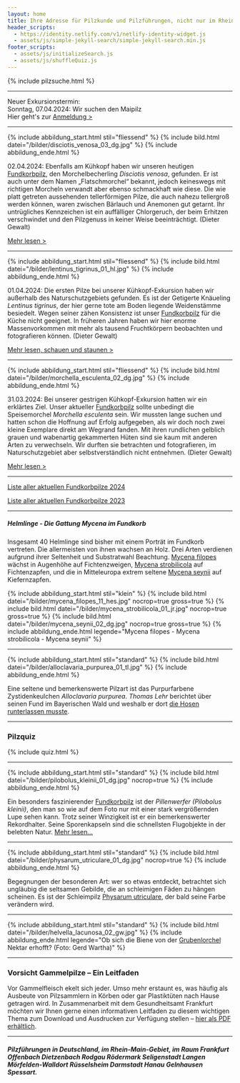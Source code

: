 ```yaml
---
layout: home
title: Ihre Adresse für Pilzkunde und Pilzführungen, nicht nur im Rhein-Main-Gebiet
header_scripts:
  - https://identity.netlify.com/v1/netlify-identity-widget.js
  - assets/js/simple-jekyll-search/simple-jekyll-search.min.js
footer_scripts:
  - assets/js/initializeSearch.js
  - assets/js/shuffleQuiz.js
---
```

{% include pilzsuche.html %}

- - -

Neuer Exkursionstermin:\
Sonntag, 07.04.2024: Wir suchen den Maipilz\
Hier geht's zur [Anmeldung >](/termine)

- - -

{% include abbildung_start.html stil="fliessend" %}
{% include bild.html datei="/bilder/disciotis_venosa_03_dg.jpg" %}
{% include abbildung_ende.html %}

02.04.2024: Ebenfalls am Kühkopf haben wir unseren heutigen [Fundkorbpilz](AA "Glossar-"), den Morchelbecherling *Disciotis venosa*, gefunden. Er ist auch unter dem Namen „Flatschmorchel“ bekannt, jedoch keineswegs mit richtigen Morcheln verwandt aber ebenso schmackhaft wie diese. Die wie platt getreten aussehenden tellerförmigen Pilze, die auch nahezu tellergroß werden können, waren zwischen Bärlauch und Anemonen gut getarnt. Ihr untrügliches Kennzeichen ist ein auffälliger Chlorgeruch, der beim Erhitzen verschwindet und den Pilzgenuss in keiner Weise beeinträchtigt. (Dieter Gewalt) 

[Mehr lesen >](<[Fundkorbpilz](AA "Glossar-")>)

<div style="clear:  both"></div>

- - -

{% include abbildung_start.html stil="fliessend" %}
{% include bild.html datei="/bilder/lentinus_tigrinus_01_hl.jpg" %}
{% include abbildung_ende.html %}

01.04.2024: Die ersten Pilze bei unserer Kühkopf-Exkursion haben wir außerhalb des Naturschutzgebiets gefunden. Es ist der Getigerte Knäueling *Lentinus tigrinus*, der hier gerne tote am Boden liegende Weidenstämme besiedelt. Wegen seiner zähen Konsistenz ist unser [Fundkorbpilz](AA "Glossar-") für die Küche nicht geeignet. In früheren Jahren haben wir hier enorme Massenvorkommen mit mehr als tausend Fruchtkörpern beobachten und fotografieren können. (Dieter Gewalt)

[Mehr lesen, schauen und staunen >](/pilze/lentinus-tigrinus-getigerter-knäueling)

<div style="clear:  both"></div>

- - -

{% include abbildung_start.html stil="fliessend" %}
{% include bild.html datei="/bilder/morchella_esculenta_02_dg.jpg" %}
{% include abbildung_ende.html %}

31.03.2024: Bei unserer gestrigen Kühkopf-Exkursion hatten wir ein erklärtes Ziel. Unser aktueller [Fundkorbpilz](AA "Glossar-") sollte unbedingt die Speisemorchel *Morchella esculenta* sein. Wir mussten lange suchen und hatten schon die Hoffnung auf Erfolg aufgegeben, als wir doch noch zwei kleine Exemplare direkt am Wegrand fanden. Mit ihren rundlichen gelblich grauen und wabenartig gekammerten Hüten sind sie kaum mit anderen Arten zu verwechseln. Wir durften sie betrachten und fotografieren, im Naturschutzgebiet aber selbstverständlich nicht entnehmen. (Dieter Gewalt)

[Mehr lesen >](/pilze/morchella-esculenta-speisemorchel)

<div style="clear:  both"></div>

- - -

[Liste aller aktuellen Fundkorbpilze 2024](/artikel/liste-aller-aktuellen-fundkorbpilze-2024.html)

[Liste aller aktuellen Fundkorbpilze 2023](/artikel/liste-aller-aktuellen-fundkorbpilze-2023.html)

- - -

##### Helmlinge - Die Gattung *Mycena* im Fundkorb

Insgesamt 40 Helmlinge sind bisher mit einem Porträt im Fundkorb vertreten. Die allermeisten von ihnen wachsen an Holz. Drei Arten verdienen aufgrund ihrer Seltenheit und Substratwahl Beachtung. [Mycena filopes](/pilze/mycena-filopes-zerbrechlicher-fadenhelmling) wächst in Augenhöhe auf Fichtenzweigen, [Mycena strobilicola](/pilze/mycena-strobilicola-fichtenzapfenhelmling) auf Fichtenzapfen, und die in Mitteleuropa extrem seltene [Mycena seynii](/pilze/mycena-seynii-mediterraner-kiefernzapfenhelmling) auf Kiefernzapfen.

{% include abbildung_start.html stil="klein" %}
{% include bild.html datei="/bilder/mycena_filopes_11_hes.jpg" nocrop=true gross=true %}
{% include bild.html datei="/bilder/mycena_strobilicola_01_jr.jpg" nocrop=true gross=true %}
{% include bild.html datei="/bilder/mycena_seynii_02_dg.jpg" nocrop=true gross=true %}
{% include abbildung_ende.html legende="Mycena filopes - Mycena strobilicola - Mycena seynii" %}

- - -

{% include abbildung_start.html stil="standard" %}
{% include bild.html datei="/bilder/alloclavaria_purpurea_01_tl.jpg" %}
{% include abbildung_ende.html %}

Eine seltene und bemerkenswerte Pilzart ist das Purpurfarbene Zystidenkeulchen *Alloclavaria purpurea*. *Thomas Lehr* berichtet über seinen Fund im Bayerischen Wald und weshalb er dort [die Hosen runterlassen musste](/pilze/alloclavaria-purpurea-purpurfarbenes-zystidenkeulchen).

- - -

### Pilzquiz

{% include quiz.html %}

- - -

{% include abbildung_start.html stil="standard" %}
{% include bild.html datei="/bilder/pilobolus_kleinii_01_dg.jpg" nocrop=true %}
{% include abbildung_ende.html %}

Ein besonders faszinierender [Fundkorbpilz](AA "Glossar-") ist der *Pillenwerfer (Pilobolus kleinii)*, den man so wie auf dem Foto nur mit einer stark vergrößernden Lupe sehen kann. Trotz seiner Winzigkeit ist er ein bemerkenswerter Rekordhalter. Seine Sporenkapseln sind die schnellsten Flugobjekte in der belebten Natur. [Mehr lesen...](/pilze/pilobolus-kleinii-pillenwerfer)

- - -

{% include abbildung_start.html stil="standard" %}
{% include bild.html datei="/bilder/physarum_utriculare_01_dg.jpg" nocrop=true %}
{% include abbildung_ende.html %}

Begegnungen der besonderen Art: wer so etwas entdeckt, betrachtet sich ungläubig die seltsamen Gebilde, die an schleimigen Fäden zu hängen scheinen. Es ist der Schleimpilz [Physarum utriculare](/pilze/physarum-utriculare-fadenfruchtschleimpilz), der bald seine Farbe verändern wird.

- - -

{% include abbildung_start.html stil="standard" %}
{% include bild.html datei="/bilder/helvella_lacunosa_02_gw.jpg" %}
{% include abbildung_ende.html legende="Ob sich die Biene von der <a href='/pilze/helvella-lacunosa-grubenlorchel'>Grubenlorchel</a> Nektar erhofft?  (Foto: Gerd Wartha)" %}

- - -

### Vorsicht Gammelpilze – Ein Leitfaden

Vor Gammelfleisch ekelt sich jeder. Umso mehr erstaunt es, was häufig als Ausbeute von Pilzsammlern in Körben oder gar Plastiktüten nach Hause getragen wird. In Zusammenarbeit mit dem Gesundheitsamt Frankfurt möchten wir Ihnen gerne einen informativen Leitfaden zu diesem wichtigen Thema zum Download und Ausdrucken zur Verfügung stellen – [hier als PDF erhältlich](/assets/docs/Fundkorb.de-Gammelpilze.pdf).

- - -

##### Pilzführungen in Deutschland, im Rhein-Main-Gebiet, im Raum Frankfurt Offenbach Dietzenbach Rodgau Rödermark Seligenstadt Langen Mörfelden-Walldort Rüsselsheim Darmstadt Hanau Gelnhausen Spessart.